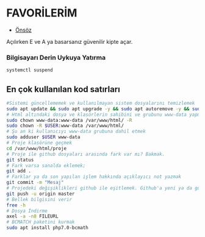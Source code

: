 # FAVORİLERİM

- [Önsöz](https://github.com/cicekhasan/Linux)


Açılırken E ve A ya basarsanız güvenilir kipte açar.

### Bilgisayarı Derin Uykuya Yatırma

```bash
systemctl suspend
```

## En çok kullanılan kod satırları

```bash
#Sistemi güncellememek ve kullanılmayan sistem dosyalarını temizlemek
sudo apt update && sudo apt upgrade -y && sudo apt autoremove -y && sudo apt autoclean -y
# Html altındaki dosya ve klasörlerin sahibini ve grubunu www-data yapmak
sudo chown www-data:www-data /var/www/html/ -R
sudo chown -R $USER:www-data /var/www/html/
# Şu an ki kullanıcıyı www-data grubuna dahil etmek
sudo adduser $USER www-data
# Proje klasörüne geçmek
cd /var/www/html/proje
# Proje ile github dosyaları arasında fark var mı? Bakmak.
git status
# Fark varsa sanalda eklemek;
git add .
# Farklar ya da son yapılan işlem hakkında açıklayıcı not yazmak
git commit -m "Mesaj"
# Projedeki değişiklikleri github ile eşitlemek. Github'a yeni ya da güncel dosyaları yüklemek
git push -u origin master
# Bellek bilgisini verir
free -h
# Dosya İndirme
axel -a -n8 FILEURL
# BCMATCH paketini kurmak
sudo apt install php7.0-bcmath
```